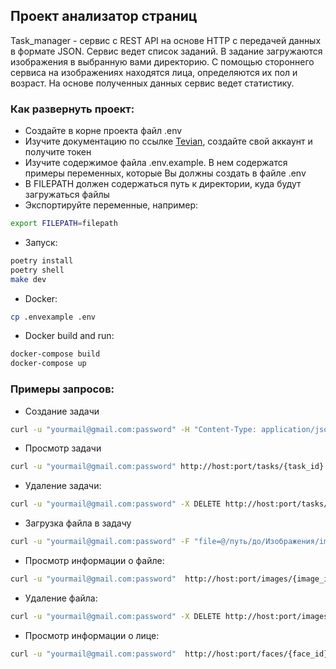 ## Проект анализатор страниц
Task_manager - сервис с REST API на основе HTTP с передачей данных в формате
JSON. Сервис ведет список заданий. В задание загружаются изображения в выбранную вами директорию. С помощью стороннего сервиса на изображениях находятся лица,
определяются их пол и возраст. На основе полученных данных сервис ведет статистику.

### Как развернуть проект:
- Создайте в корне проекта файл .env
- Изучите документацию по ссылке [Tevian](https://docs.facecloud.tevian.ru/), создайте свой аккаунт и получите токен
- Изучите содержимое файла .env.example. В нем содержатся примеры переменных, которые Вы должны создать в файле .env
- В FILEPATH должен содержаться путь к директории, куда будут загружаться файлы
- Экспортируйте переменные, например:
```bash
export FILEPATH=filepath
```
- Запуск:
```bash
poetry install
poetry shell
make dev
```
- Docker:
```bash
cp .envexample .env
```
- Docker build and run:
```bash
docker-compose build
docker-compose up
```


### Примеры запросов:
- Создание задачи
```bash
curl -u "yourmail@gmail.com:password" -H "Content-Type: application/json" -X POST -d '{"title":"name"}' http://host:port/tasks
```
- Просмотр задачи
```bash
curl -u "yourmail@gmail.com:password" http://host:port/tasks/{task_id}
```
- Удаление задачи:
```bash
curl -u "yourmail@gmail.com:password" -X DELETE http://host:port/tasks/{task_id}
```
- Загрузка файла в задачу
```bash
curl -u "yourmail@gmail.com:password" -F "file=@/путь/до/Изображения/image.jpg" -F "task_id={task_id}" http://host:port/images
```
- Просмотр информации о файле:
```bash
curl -u "yourmail@gmail.com:password"  http://host:port/images/{image_id}
```
- Удаление файла:
```bash
curl -u "yourmail@gmail.com:password" -X DELETE http://host:port/images/{image_id}
```
- Просмотр информации о лице:
```bash
curl -u "yourmail@gmail.com:password"  http://host:port/faces/{face_id}
```